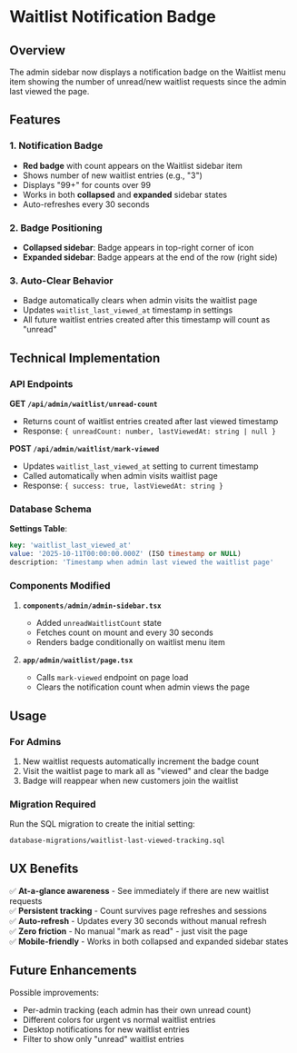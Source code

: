 # Waitlist Notification Badge

## Overview
The admin sidebar now displays a notification badge on the Waitlist menu item showing the number of unread/new waitlist requests since the admin last viewed the page.

## Features

### 1. Notification Badge
- **Red badge** with count appears on the Waitlist sidebar item
- Shows number of new waitlist entries (e.g., "3")
- Displays "99+" for counts over 99
- Works in both **collapsed** and **expanded** sidebar states
- Auto-refreshes every 30 seconds

### 2. Badge Positioning
- **Collapsed sidebar**: Badge appears in top-right corner of icon
- **Expanded sidebar**: Badge appears at the end of the row (right side)

### 3. Auto-Clear Behavior
- Badge automatically clears when admin visits the waitlist page
- Updates `waitlist_last_viewed_at` timestamp in settings
- All future waitlist entries created after this timestamp will count as "unread"

## Technical Implementation

### API Endpoints

**GET `/api/admin/waitlist/unread-count`**
- Returns count of waitlist entries created after last viewed timestamp
- Response: `{ unreadCount: number, lastViewedAt: string | null }`

**POST `/api/admin/waitlist/mark-viewed`**
- Updates `waitlist_last_viewed_at` setting to current timestamp
- Called automatically when admin visits waitlist page
- Response: `{ success: true, lastViewedAt: string }`

### Database Schema

**Settings Table**:
```sql
key: 'waitlist_last_viewed_at'
value: '2025-10-11T00:00:00.000Z' (ISO timestamp or NULL)
description: 'Timestamp when admin last viewed the waitlist page'
```

### Components Modified

1. **`components/admin/admin-sidebar.tsx`**
   - Added `unreadWaitlistCount` state
   - Fetches count on mount and every 30 seconds
   - Renders badge conditionally on waitlist menu item

2. **`app/admin/waitlist/page.tsx`**
   - Calls `mark-viewed` endpoint on page load
   - Clears the notification count when admin views the page

## Usage

### For Admins
1. New waitlist requests automatically increment the badge count
2. Visit the waitlist page to mark all as "viewed" and clear the badge
3. Badge will reappear when new customers join the waitlist

### Migration Required
Run the SQL migration to create the initial setting:
```bash
database-migrations/waitlist-last-viewed-tracking.sql
```

## UX Benefits

✅ **At-a-glance awareness** - See immediately if there are new waitlist requests  
✅ **Persistent tracking** - Count survives page refreshes and sessions  
✅ **Auto-refresh** - Updates every 30 seconds without manual refresh  
✅ **Zero friction** - No manual "mark as read" - just visit the page  
✅ **Mobile-friendly** - Works in both collapsed and expanded sidebar states

## Future Enhancements

Possible improvements:
- Per-admin tracking (each admin has their own unread count)
- Different colors for urgent vs normal waitlist entries
- Desktop notifications for new waitlist entries
- Filter to show only "unread" waitlist entries

